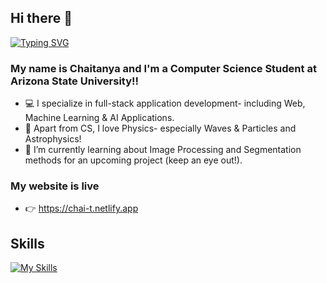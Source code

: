 ## Hi there 👋


[![Typing SVG](https://readme-typing-svg.herokuapp.com?font=Fira+Code&pause=1000&width=435&lines=%E0%A4%A8%E0%A4%AE%E0%A4%B8%E0%A5%8D%E0%A4%A4%E0%A5%87!+)](https://git.io/typing-svg)



### My name is Chaitanya and I'm a Computer Science Student at Arizona State University!!

- 💻 I specialize in full-stack application development- including Web, Machine Learning & AI Applications.
- 🔭 Apart from CS, I love Physics- especially Waves & Particles and Astrophysics!
- 🌱 I’m currently learning about Image Processing and Segmentation methods for an upcoming project (keep an eye out!).


### My website is live 
- 👉 https://chai-t.netlify.app

## Skills

[![My Skills](https://skillicons.dev/icons?i=java,kotlin,nodejs,figma&theme=light)](https://skillicons.dev)



